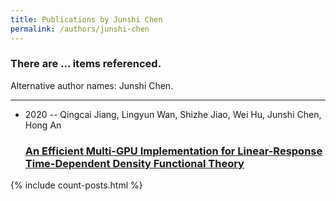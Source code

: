 ```yaml
---
title: Publications by Junshi Chen
permalink: /authors/junshi-chen
---
```


<h3 id="number-posts">There are ... items referenced.</h3>
<p id='info-authors'>Alternative author names: Junshi Chen.</p>
<hr />
<ul class="post-list">
<li><span class='post-meta'>2020 -- Qingcai Jiang, Lingyun Wan, Shizhe Jiao, Wei Hu, Junshi Chen, Hong An</span><h3><a class='post-link' href="{{ site.baseurl }}/an-efficient-multi-gpu-implementation-for-linear-response-time-dependent-density-functional-theory">An Efficient Multi-GPU Implementation for Linear-Response Time-Dependent Density Functional Theory</a></h3></li>

</ul>
{% include count-posts.html %}
